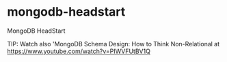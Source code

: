 # mongodb-headstart
MongoDB HeadStart

TIP: Watch also 'MongoDB Schema Design: How to Think Non-Relational
at https://www.youtube.com/watch?v=PIWVFUtBV1Q
